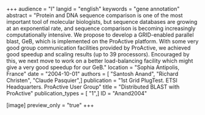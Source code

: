 +++
audience = "I"
langid = "english"
keywords = "gene annotation"
abstract = "Protein and DNA sequence comparison is one of the most important tool of molecular biologists, but sequence databases are growing at an exponential rate, and sequence comparison is becoming increasingly computationally intensive. We propose to develop a GRID-enabled parallel blast, GeB, which is implemented on the ProActive platform. With some very good group communication facilities provided by ProActive, we achieved good speedup and scaling results (up to 39 processors). Encouraged by this, we next move to work on a better load-balancing facility which might give a very good speedup for our GeB."
location = "Sophia Antipolis, France"
date = "2004-10-01"
authors = [ "Santosh Anand", "Richard Christen", "Claude Pasquier",]
publication = "1st Grid PlugTest. ETSI Headquarters. ProActive User Group"
title = "Distributed BLAST with ProActive"
publication_types = [ "1",]
ID = "Anand2004"

[image]
preview_only = "true"
+++
